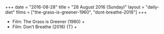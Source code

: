 +++
date = "2016-08-28"
title = "28 August 2016 (Sunday)"
layout = "daily-diet"
films = ["the-grass-is-greener-1960", "dont-breathe-2016"]
+++


* Film: The Grass is Greener (1960) +
* Film: Don’t Breathe (2016) {T} +
